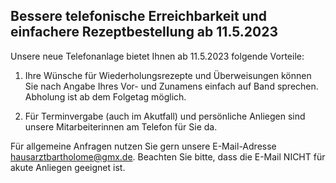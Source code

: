 ## Bessere telefonische Erreichbarkeit und einfachere Rezeptbestellung ab 11.5.2023

Unsere neue Telefonanlage bietet Ihnen ab 11.5.2023 folgende Vorteile:

1. Ihre Wünsche für Wiederholungsrezepte und Überweisungen können Sie nach Angabe Ihres Vor- und Zunamens einfach auf Band sprechen. Abholung ist ab dem Folgetag möglich.

2. Für Terminvergabe (auch im Akutfall) und persönliche Anliegen sind unsere Mitarbeiterinnen am Telefon für Sie da.

Für allgemeine Anfragen nutzen Sie gern unsere E-Mail-Adresse [hausarztbartholome@gmx.de](mailto:hausarztbartholome@gmx.de). Beachten Sie bitte, dass die E-Mail NICHT für akute Anliegen geeignet ist.
 
